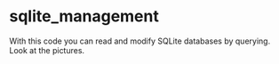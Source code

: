 # sqlite_management
With this code you can read and modify SQLite databases by querying.
Look at the pictures.

